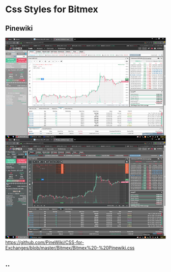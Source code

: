 # Css Styles for Bitmex
## Pinewiki
![Pinewiki](https://github.com/PineWiki/CSS-for-Exchanges/blob/master/Bitmex/Bitmex%20-%20Pinewiki.jpg)
https://github.com/PineWiki/CSS-for-Exchanges/blob/master/Bitmex/Bitmex%20-%20Pinewiki.css

## ..
